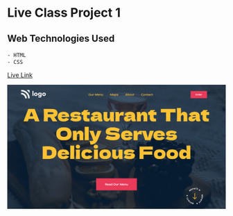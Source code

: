 # Live Class Project 1

## Web Technologies Used
    - HTML
    - CSS
	
[Live Link](https://restaurantcommingsoon.netlify.app/)

![alt text](./assets/snapshot.png?raw=true "optional")